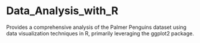 # Data_Analysis_with_R
 Provides a comprehensive analysis of the Palmer Penguins dataset using data visualization techniques in R, primarily leveraging the ggplot2 package. 
